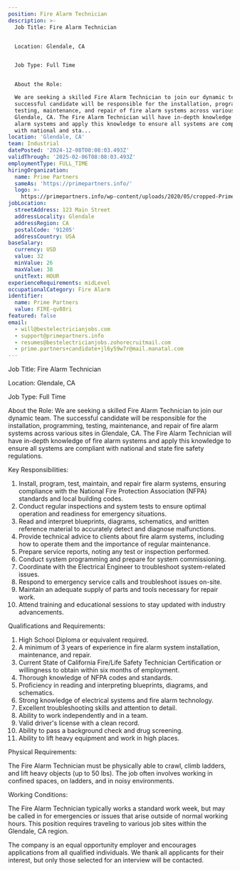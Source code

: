 ```yaml
---
position: Fire Alarm Technician
description: >-
  Job Title: Fire Alarm Technician


  Location: Glendale, CA


  Job Type: Full Time


  About the Role:

  We are seeking a skilled Fire Alarm Technician to join our dynamic team. The
  successful candidate will be responsible for the installation, programming,
  testing, maintenance, and repair of fire alarm systems across various sites in
  Glendale, CA. The Fire Alarm Technician will have in-depth knowledge of fire
  alarm systems and apply this knowledge to ensure all systems are compliant
  with national and sta...
location: 'Glendale, CA'
team: Industrial
datePosted: '2024-12-08T08:08:03.493Z'
validThrough: '2025-02-06T08:08:03.493Z'
employmentType: FULL_TIME
hiringOrganization:
  name: Prime Partners
  sameAs: 'https://primepartners.info/'
  logo: >-
    https://primepartners.info/wp-content/uploads/2020/05/cropped-Prime-Partners-Logo-NO-BG-1-1.png
jobLocation:
  streetAddress: 123 Main Street
  addressLocality: Glendale
  addressRegion: CA
  postalCode: '91205'
  addressCountry: USA
baseSalary:
  currency: USD
  value: 32
  minValue: 26
  maxValue: 38
  unitText: HOUR
experienceRequirements: midLevel
occupationalCategory: Fire Alarm
identifier:
  name: Prime Partners
  value: FIRE-qv88ri
featured: false
email:
  - will@bestelectricianjobs.com
  - support@primepartners.info
  - resumes@bestelectricianjobs.zohorecruitmail.com
  - prime.partners+candidate+jl6y59w7r@mail.manatal.com
---
```




Job Title: Fire Alarm Technician

Location: Glendale, CA

Job Type: Full Time

About the Role:
We are seeking a skilled Fire Alarm Technician to join our dynamic team. The successful candidate will be responsible for the installation, programming, testing, maintenance, and repair of fire alarm systems across various sites in Glendale, CA. The Fire Alarm Technician will have in-depth knowledge of fire alarm systems and apply this knowledge to ensure all systems are compliant with national and state fire safety regulations.

Key Responsibilities:

1. Install, program, test, maintain, and repair fire alarm systems, ensuring compliance with the National Fire Protection Association (NFPA) standards and local building codes.
2. Conduct regular inspections and system tests to ensure optimal operation and readiness for emergency situations.
3. Read and interpret blueprints, diagrams, schematics, and written reference material to accurately detect and diagnose malfunctions.
4. Provide technical advice to clients about fire alarm systems, including how to operate them and the importance of regular maintenance.
5. Prepare service reports, noting any test or inspection performed.
6. Conduct system programming and prepare for system commissioning.
7. Coordinate with the Electrical Engineer to troubleshoot system-related issues.
8. Respond to emergency service calls and troubleshoot issues on-site.
9. Maintain an adequate supply of parts and tools necessary for repair work.
10. Attend training and educational sessions to stay updated with industry advancements.

Qualifications and Requirements:

1. High School Diploma or equivalent required.
2. A minimum of 3 years of experience in fire alarm system installation, maintenance, and repair.
3. Current State of California Fire/Life Safety Technician Certification or willingness to obtain within six months of employment.
4. Thorough knowledge of NFPA codes and standards.
5. Proficiency in reading and interpreting blueprints, diagrams, and schematics.
6. Strong knowledge of electrical systems and fire alarm technology.
7. Excellent troubleshooting skills and attention to detail.
8. Ability to work independently and in a team.
9. Valid driver's license with a clean record.
10. Ability to pass a background check and drug screening.
11. Ability to lift heavy equipment and work in high places.

Physical Requirements:

The Fire Alarm Technician must be physically able to crawl, climb ladders, and lift heavy objects (up to 50 lbs). The job often involves working in confined spaces, on ladders, and in noisy environments.

Working Conditions:

The Fire Alarm Technician typically works a standard work week, but may be called in for emergencies or issues that arise outside of normal working hours. This position requires traveling to various job sites within the Glendale, CA region. 

The company is an equal opportunity employer and encourages applications from all qualified individuals. We thank all applicants for their interest, but only those selected for an interview will be contacted.